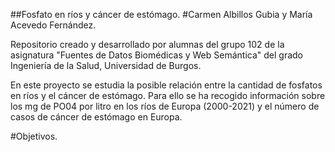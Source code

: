 


##Fosfato en ríos y cáncer de estómago.
#Carmen Albillos Gubia y María Acevedo Fernández.

Repositorio creado y desarrollado por alumnas del grupo 102 de la asignatura "Fuentes de Datos Biomédicas y Web Semántica" del grado Ingeniería de la Salud, Universidad de Burgos.

En este proyecto se estudia la posible relación entre la cantidad de fosfatos en ríos y el cáncer de estómago. 
Para ello se ha recogido información sobre los mg de PO04 por litro en los ríos de Europa (2000-2021) y el número de casos de cáncer de estómago en Europa.

#Objetivos.
